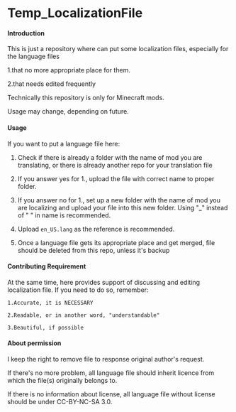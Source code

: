# Temp_LocalizationFile

#### Introduction
This is just a repository where can put some localization files, especially for the language files 

1.that no more appropriate place for them.

2.that needs edited frequently

Technically this repository is only for Minecraft mods. 

Usage may change, depending on future.

#### Usage
If you want to put a language file here:

1. Check if there is already a folder with the name of mod you are translating, or there is already another repo for your translation file

2. If you answer yes for 1., upload the file with correct name to proper folder.

3. If you answer no for 1., set up a new folder with the name of mod you are localizing and upload your file into this new folder. Using "_" instead of " " in name is recommended.

4. Upload `en_US.lang` as the reference is recommended.

5. Once a language file gets its appropriate place and get merged, file should be deleted from this repo, unless it's backup

#### Contributing Requirement
At the same time, here provides support of discussing and editing localization file. If you need to do so, remember:

    1.Accurate, it is NECESSARY
    
    2.Readable, or in another word, "understandable"
    
    3.Beautiful, if possible

#### About permission
I keep the right to remove file to response original author's request.

If there's no more problem, all language file should inherit licence from which the file(s) originally belongs to.

If there is no information about license, all language file without license should be under CC-BY-NC-SA 3.0.
